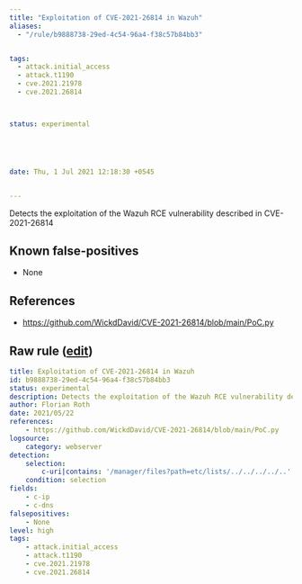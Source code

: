```yaml
---
title: "Exploitation of CVE-2021-26814 in Wazuh"
aliases:
  - "/rule/b9888738-29ed-4c54-96a4-f38c57b84bb3"


tags:
  - attack.initial_access
  - attack.t1190
  - cve.2021.21978
  - cve.2021.26814



status: experimental





date: Thu, 1 Jul 2021 12:18:30 +0545


---
```


Detects the exploitation of the Wazuh RCE vulnerability described in CVE-2021-26814

<!--more-->


## Known false-positives

* None



## References

* https://github.com/WickdDavid/CVE-2021-26814/blob/main/PoC.py


## Raw rule ([edit](https://github.com/SigmaHQ/sigma/edit/master/rules/web/web_cve_2021_26814_wzuh_rce.yml))
```yaml
title: Exploitation of CVE-2021-26814 in Wazuh
id: b9888738-29ed-4c54-96a4-f38c57b84bb3
status: experimental
description: Detects the exploitation of the Wazuh RCE vulnerability described in CVE-2021-26814
author: Florian Roth
date: 2021/05/22
references:
    - https://github.com/WickdDavid/CVE-2021-26814/blob/main/PoC.py
logsource:
    category: webserver
detection:
    selection:
        c-uri|contains: '/manager/files?path=etc/lists/../../../../..'
    condition: selection
fields:
    - c-ip
    - c-dns
falsepositives:
    - None
level: high
tags:
    - attack.initial_access
    - attack.t1190
    - cve.2021.21978
    - cve.2021.26814
```
